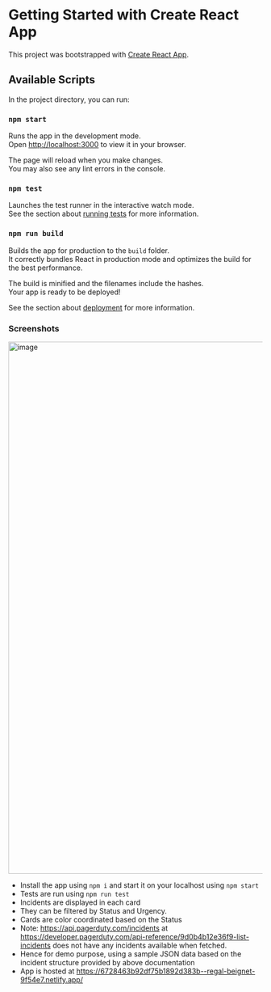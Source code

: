 # Getting Started with Create React App

This project was bootstrapped with [Create React App](https://github.com/facebook/create-react-app).

## Available Scripts

In the project directory, you can run:

### `npm start`

Runs the app in the development mode.\
Open [http://localhost:3000](http://localhost:3000) to view it in your browser.

The page will reload when you make changes.\
You may also see any lint errors in the console.

### `npm test`

Launches the test runner in the interactive watch mode.\
See the section about [running tests](https://facebook.github.io/create-react-app/docs/running-tests) for more information.

### `npm run build`

Builds the app for production to the `build` folder.\
It correctly bundles React in production mode and optimizes the build for the best performance.

The build is minified and the filenames include the hashes.\
Your app is ready to be deployed!

See the section about [deployment](https://facebook.github.io/create-react-app/docs/deployment) for more information.


### Screenshots

<img width="1053" alt="image" src="https://github.com/user-attachments/assets/2a2f1d60-4cd6-4212-8b3f-993f6043cc16">

- Install the app using `npm i` and start it on your localhost using `npm start`
- Tests are run using `npm run test`
- Incidents are displayed in each card
- They can be filtered by Status and Urgency.
- Cards are color coordinated based on the Status
- Note: https://api.pagerduty.com/incidents at https://developer.pagerduty.com/api-reference/9d0b4b12e36f9-list-incidents does not have any incidents available when fetched.
- Hence for demo purpose, using a sample JSON data based on the incident structure provided by above documentation
- App is hosted at https://6728463b92df75b1892d383b--regal-beignet-9f54e7.netlify.app/
